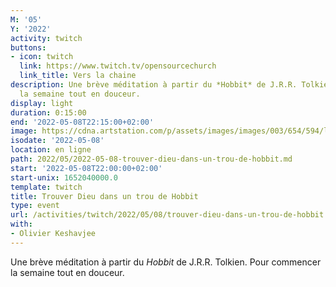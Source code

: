 ```yaml
---
M: '05'
Y: '2022'
activity: twitch
buttons:
- icon: twitch
  link: https://www.twitch.tv/opensourcechurch
  link_title: Vers la chaine
description: Une brève méditation à partir du *Hobbit* de J.R.R. Tolkien. Pour commencer
  la semaine tout en douceur.
display: light
duration: 0:15:00
end: '2022-05-08T22:15:00+02:00'
image: https://cdna.artstation.com/p/assets/images/images/003/654/594/large/sam-robberechts-finalrender1.jpg
isodate: '2022-05-08'
location: en ligne
path: 2022/05/2022-05-08-trouver-dieu-dans-un-trou-de-hobbit.md
start: '2022-05-08T22:00:00+02:00'
start-unix: 1652040000.0
template: twitch
title: Trouver Dieu dans un trou de Hobbit
type: event
url: /activities/twitch/2022/05/08/trouver-dieu-dans-un-trou-de-hobbit
with:
- Olivier Keshavjee
---
```

Une brève méditation à partir du *Hobbit* de J.R.R. Tolkien. Pour commencer la semaine tout en douceur.